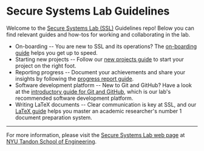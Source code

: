 # Secure Systems Lab Guidelines

Welcome to the [Secure Systems Lab (SSL)](https://ssl.engineering.nyu.edu/)
Guidelines repo! Below you can find relevant guides and how-tos
for working and collaborating in the lab.

* On-boarding -- You are new to SSL and its operations?
  The [on-boarding guide](on-boarding.md) helps you get up to speed.
* Starting new projects -- Follow our [new projects guide](newproject.md)
  to start your project on the right foot.
* Reporting progress -- Document your achievements and share your insights
  by following the [progress report guide](progressreport.md).
* Software development platform -- New to Git and GitHub?  Have a look at
  the [introductory guide for Git and GitHub](git-github-introduction.md),
  which is our lab's recommended software development platform.
* Writing LaTeX documents -- Clear communication is key at SSL, and
  our [LaTeX guide](latexdocuments.md) helps you master an academic
  researcher's number 1 document preparation system.

----

For more information, please visit the
[Secure Systems Lab web page](https://ssl.engineering.nyu.edu/) at
[NYU Tandon School of Engineering](https://engineering.nyu.edu/).

